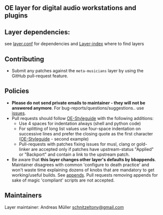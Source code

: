OE layer for digital audio workstations and plugins
---------------------------------------------------


Layer dependencies:
----------------------
see [layer.conf](conf/layer.conf) for dependencies and [Layer-index](https://layers.openembedded.org/layerindex/branch/master/layers/) where to find layers


Contributing
------------
* Submit any patches against the `meta-musicians` layer by using the GitHub pull-request feature.


Policies
--------
* **Please do not send private emails to maintainer - they will not be answered anymore**. For bug-reports/questions/suggestions.. use [issues](https://github.com/schnitzeltony/meta-musicians/issues).
* Pull requests should follow [OE-Styleguide](https://www.openembedded.org/wiki/Styleguide) with the following additions:
  * Use 4 spaces for indentation always (shell and python code)
  * For splitting of long list values use four-space indentation on successive lines and prefer the closing quote as the first character ([OE-Styleguide](https://www.openembedded.org/wiki/Styleguide) - second example)
  * Pull-requests with patches fixing issues for musl, clang or gold-linker are accepted only if patches have upstream-status "Applied" or "Backport" and contain a link to the upstream patch.
* Be aware that **this layer changes other layer's defaults by bbappends**. Maintainer disagrees with common 'configure to death practice' and won't waste time explaining dozens of knobs that are mandatory to get working/useful builds. See
  [appends](appends).
  Pull requests removing appends for sake of magic 'compliant' scripts  are not accepted.


Maintainers
-----------

Layer maintainer: Andreas Müller <schnitzeltony@gmail.com>
